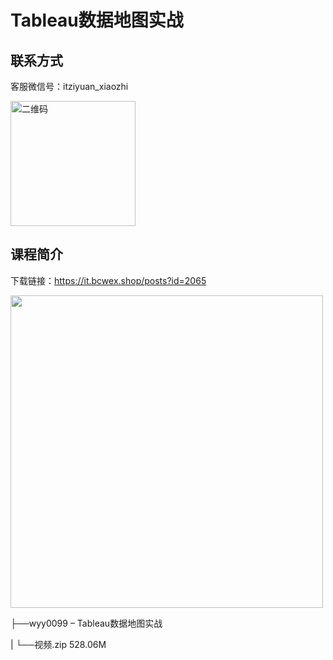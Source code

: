 # Tableau数据地图实战

## 联系方式

客服微信号：itziyuan_xiaozhi

<img src="https://ziyuanyun.oss-cn-guangzhou.aliyuncs.com/common/20240614073449/666b82192834a.jpg" width="200" height="200" alt="二维码">

## 课程简介

下载链接：https://it.bcwex.shop/posts?id=2065

<img src="https://ziyuanyun.oss-cn-guangzhou.aliyuncs.com/yun/20240515183641/66449039271ff.jpg" width="500" alt="">

  ├──wyy0099 &#8211; Tableau数据地图实战

 | └──视频.zip 528.06M

  